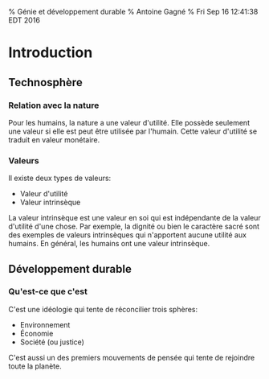 % Génie et développement durable
% Antoine Gagné
% Fri Sep 16 12:41:38 EDT 2016

# Introduction

## Technosphère

### Relation avec la nature

Pour  les   humains,  la   nature  a  une   valeur  d'utilité.   Elle  possède
seulement    une   valeur    si   elle    est   peut    être   utilisée    par
l'humain.   Cette   valeur  d'utilité   se   traduit   en  valeur   monétaire.

### Valeurs

Il existe deux types de valeurs:

- Valeur d'utilité
- Valeur intrinsèque

La valeur intrinsèque est une valeur en  soi qui est indépendante de la valeur
d'utilité  d'une  chose.  Par  exemple,  la  dignité  ou  bien  le  caractère
sacré  sont  des  exemples  de valeurs  intrinsèques  qui  n'apportent  aucune
utilité aux  humains. En  général, les humains  ont une  valeur intrinsèque.

## Développement durable

### Qu'est-ce que c'est

C'est une idéologie qui tente de réconcilier trois sphères:

- Environnement
- Économie
- Société (ou justice)

C'est aussi un des premiers mouvements de pensée qui tente de rejoindre toute la planète.
